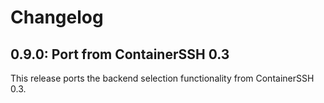 # Changelog

## 0.9.0: Port from ContainerSSH 0.3

This release ports the backend selection functionality from ContainerSSH 0.3.
